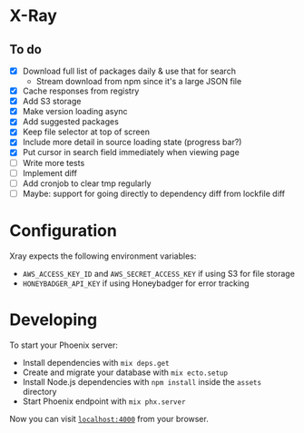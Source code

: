# X-Ray

## To do
- [x] Download full list of packages daily & use that for search
  - Stream download from npm since it's a large JSON file
- [x] Cache responses from registry
- [x] Add S3 storage
- [x] Make version loading async
- [x] Add suggested packages
- [x] Keep file selector at top of screen
- [x] Include more detail in source loading state (progress bar?)
- [x] Put cursor in search field immediately when viewing page
- [ ] Write more tests
- [ ] Implement diff
- [ ] Add cronjob to clear tmp regularly
- [ ] Maybe: support for going directly to dependency diff from lockfile diff

# Configuration

Xray expects the following environment variables:

- `AWS_ACCESS_KEY_ID` and `AWS_SECRET_ACCESS_KEY` if using S3 for file storage
- `HONEYBADGER_API_KEY` if using Honeybadger for error tracking

# Developing

To start your Phoenix server:

  * Install dependencies with `mix deps.get`
  * Create and migrate your database with `mix ecto.setup`
  * Install Node.js dependencies with `npm install` inside the `assets` directory
  * Start Phoenix endpoint with `mix phx.server`

Now you can visit [`localhost:4000`](http://localhost:4000) from your browser.